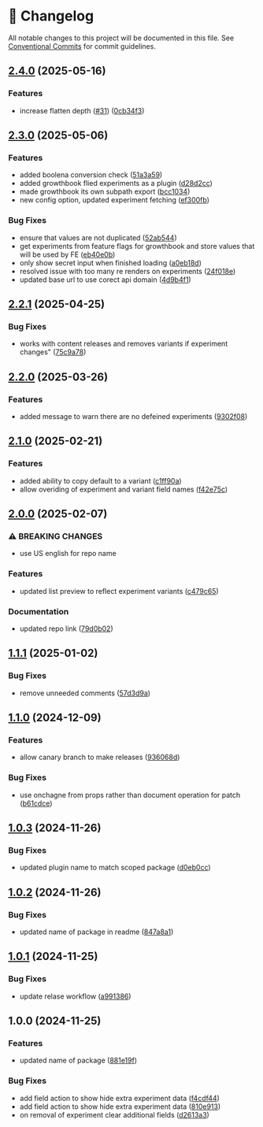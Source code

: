 <!-- markdownlint-disable --><!-- textlint-disable -->

# 📓 Changelog

All notable changes to this project will be documented in this file. See
[Conventional Commits](https://conventionalcommits.org) for commit guidelines.

## [2.4.0](https://github.com/sanity-io/sanity-plugin-personalization/compare/v2.3.0...v2.4.0) (2025-05-16)

### Features

- increase flatten depth ([#31](https://github.com/sanity-io/sanity-plugin-personalization/issues/31)) ([0cb34f3](https://github.com/sanity-io/sanity-plugin-personalization/commit/0cb34f30062da6e9f792a39534ff8a5b2e7fb007))

## [2.3.0](https://github.com/sanity-io/sanity-plugin-personalization/compare/v2.2.1...v2.3.0) (2025-05-06)

### Features

- added boolena conversion check ([51a3a59](https://github.com/sanity-io/sanity-plugin-personalization/commit/51a3a59199992269dfe6dcf8f054f0f278bb4d7c))
- added growthbook flied experiments as a plugin ([d28d2cc](https://github.com/sanity-io/sanity-plugin-personalization/commit/d28d2cc7875c2addbfb749f55e69221822e035f5))
- made growthbook its own subpath export ([bcc1034](https://github.com/sanity-io/sanity-plugin-personalization/commit/bcc1034d4ed49327ac6e0250341964b1d1c673f5))
- new config option, updated experiment fetching ([ef300fb](https://github.com/sanity-io/sanity-plugin-personalization/commit/ef300fbcb2116e2b49a13a17195a09b6e479ea7e))

### Bug Fixes

- ensure that values are not duplicated ([52ab544](https://github.com/sanity-io/sanity-plugin-personalization/commit/52ab5441c175653ac075b7f4224c92f0363c38f6))
- get experiments from feature flags for growthbook and store values that will be used by FE ([eb40e0b](https://github.com/sanity-io/sanity-plugin-personalization/commit/eb40e0baeeb536cdf6a74f14dd5007c16e041426))
- only show secret input when finished loading ([a0eb18d](https://github.com/sanity-io/sanity-plugin-personalization/commit/a0eb18d494d4db3f92b09ce1b1edde846ee8c21d))
- resolved issue with too many re renders on experiments ([24f018e](https://github.com/sanity-io/sanity-plugin-personalization/commit/24f018ed3028ffd36f3b86975543a1a9cdca9239))
- updated base url to use corect api domain ([4d9b4f1](https://github.com/sanity-io/sanity-plugin-personalization/commit/4d9b4f1bc4c3acd15b0642a80efa364202239179))

## [2.2.1](https://github.com/sanity-io/sanity-plugin-personalization/compare/v2.2.0...v2.2.1) (2025-04-25)

### Bug Fixes

- works with content releases and removes variants if experiment changes" ([75c9a78](https://github.com/sanity-io/sanity-plugin-personalization/commit/75c9a78fb67feb9ab461c0c6f67943155e29ad2c))

## [2.2.0](https://github.com/sanity-io/sanity-plugin-personalization/compare/v2.1.0...v2.2.0) (2025-03-26)

### Features

- added message to warn there are no defeined experiments ([9302f08](https://github.com/sanity-io/sanity-plugin-personalization/commit/9302f0817327d33feb8ff26661ab18391fb4ff9d))

## [2.1.0](https://github.com/sanity-io/sanity-plugin-personalization/compare/v2.0.0...v2.1.0) (2025-02-21)

### Features

- added ability to copy default to a variant ([c1ff90a](https://github.com/sanity-io/sanity-plugin-personalization/commit/c1ff90a0cf000f8bb2fa455077d4a4e605820650))
- allow overiding of experiment and variant field names ([f42e75c](https://github.com/sanity-io/sanity-plugin-personalization/commit/f42e75c1643dee5074b5278742df086e4264c139))

## [2.0.0](https://github.com/sanity-io/sanity-plugin-personalization/compare/v1.1.1...v2.0.0) (2025-02-07)

### ⚠ BREAKING CHANGES

- use US english for repo name

### Features

- updated list preview to reflect experiment variants ([c479c65](https://github.com/sanity-io/sanity-plugin-personalization/commit/c479c654f91ef4897295ff2a1e43e52597b8f3f5))

### Documentation

- updated repo link ([79d0b02](https://github.com/sanity-io/sanity-plugin-personalization/commit/79d0b0245e3e17553b24ab6d555d9e6e51b1aba7))

## [1.1.1](https://github.com/sanity-io/sanity-plugin-personalisation/compare/v1.1.0...v1.1.1) (2025-01-02)

### Bug Fixes

- remove unneeded comments ([57d3d9a](https://github.com/sanity-io/sanity-plugin-personalisation/commit/57d3d9a16ed39296ca5d28a9d997e6856798c143))

## [1.1.0](https://github.com/sanity-io/sanity-plugin-personalisation/compare/v1.0.3...v1.1.0) (2024-12-09)

### Features

- allow canary branch to make releases ([936068d](https://github.com/sanity-io/sanity-plugin-personalisation/commit/936068dd392074c62821f5ab2ba4bbcfb34a9489))

### Bug Fixes

- use onchagne from props rather than document operation for patch ([b61cdce](https://github.com/sanity-io/sanity-plugin-personalisation/commit/b61cdce12e470125fe70293bce983f48d091ade6))

## [1.0.3](https://github.com/sanity-io/sanity-plugin-personalisation/compare/v1.0.2...v1.0.3) (2024-11-26)

### Bug Fixes

- updated plugin name to match scoped package ([d0eb0cc](https://github.com/sanity-io/sanity-plugin-personalisation/commit/d0eb0cc930a9d1a4c2c38ff35bc68eafb8435ebc))

## [1.0.2](https://github.com/sanity-io/sanity-plugin-personalisation/compare/v1.0.1...v1.0.2) (2024-11-26)

### Bug Fixes

- updated name of package in readme ([847a8a1](https://github.com/sanity-io/sanity-plugin-personalisation/commit/847a8a1f04e24a7421381490a0d31020cc30dff3))

## [1.0.1](https://github.com/sanity-io/sanity-plugin-personalisation/compare/v1.0.0...v1.0.1) (2024-11-25)

### Bug Fixes

- update relase workflow ([a991386](https://github.com/sanity-io/sanity-plugin-personalisation/commit/a991386ee97142ec91f1a01a81acd135ccbe74ef))

## 1.0.0 (2024-11-25)

### Features

- updated name of package ([881e19f](https://github.com/sanity-io/sanity-plugin-personalisation/commit/881e19f001cbd4be6df12bc8b45f8a9d5f263311))

### Bug Fixes

- add field action to show hide extra experiment data ([f4cdf44](https://github.com/sanity-io/sanity-plugin-personalisation/commit/f4cdf44a83b56fb6c29f705e4b4ebe02c938f1d1))
- add field action to show hide extra experiment data ([810e913](https://github.com/sanity-io/sanity-plugin-personalisation/commit/810e913b325e45ff9f689f3b56ae74abc87dd9fc))
- on removal of experiment clear additional fields ([d2613a3](https://github.com/sanity-io/sanity-plugin-personalisation/commit/d2613a369e237861519fb857fff585c5f4b9e8db))
